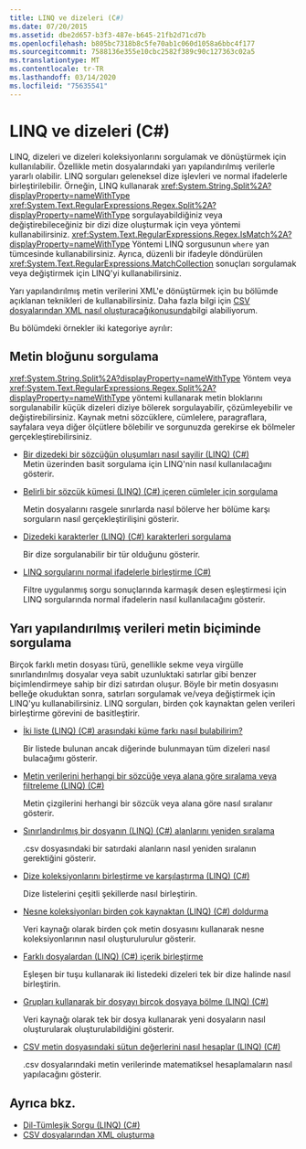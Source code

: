 ```yaml
---
title: LINQ ve dizeleri (C#)
ms.date: 07/20/2015
ms.assetid: dbe2d657-b3f3-487e-b645-21fb2d71cd7b
ms.openlocfilehash: b805bc7318b8c5fe70ab1c060d1058a6bbc4f177
ms.sourcegitcommit: 7588136e355e10cbc2582f389c90c127363c02a5
ms.translationtype: MT
ms.contentlocale: tr-TR
ms.lasthandoff: 03/14/2020
ms.locfileid: "75635541"
---
```

# <a name="linq-and-strings-c"></a>LINQ ve dizeleri (C#)

LINQ, dizeleri ve dizeleri koleksiyonlarını sorgulamak ve dönüştürmek için kullanılabilir. Özellikle metin dosyalarındaki yarı yapılandırılmış verilerle yararlı olabilir. LINQ sorguları geleneksel dize işlevleri ve normal ifadelerle birleştirilebilir. Örneğin, LINQ kullanarak <xref:System.String.Split%2A?displayProperty=nameWithType> <xref:System.Text.RegularExpressions.Regex.Split%2A?displayProperty=nameWithType> sorgulayabildiğiniz veya değiştirebileceğiniz bir dizi dize oluşturmak için veya yöntemi kullanabilirsiniz. <xref:System.Text.RegularExpressions.Regex.IsMatch%2A?displayProperty=nameWithType> Yöntemi LINQ sorgusunun `where` yan tümcesinde kullanabilirsiniz. Ayrıca, düzenli bir ifadeyle döndürülen <xref:System.Text.RegularExpressions.MatchCollection> sonuçları sorgulamak veya değiştirmek için LINQ'yi kullanabilirsiniz.

Yarı yapılandırılmış metin verilerini XML'e dönüştürmek için bu bölümde açıklanan teknikleri de kullanabilirsiniz. Daha fazla bilgi için [CSV dosyalarından XML nasıl oluşturacağıkonusunda](how-to-generate-xml-from-csv-files.md)bilgi alabiliyorum.

Bu bölümdeki örnekler iki kategoriye ayrılır:

## <a name="querying-a-block-of-text"></a>Metin bloğunu sorgulama

<xref:System.String.Split%2A?displayProperty=nameWithType> Yöntem veya <xref:System.Text.RegularExpressions.Regex.Split%2A?displayProperty=nameWithType> yöntemi kullanarak metin bloklarını sorgulanabilir küçük dizeleri diziye bölerek sorgulayabilir, çözümleyebilir ve değiştirebilirsiniz. Kaynak metni sözcüklere, cümlelere, paragraflara, sayfalara veya diğer ölçütlere bölebilir ve sorgunuzda gerekirse ek bölmeler gerçekleştirebilirsiniz.

- [Bir dizedeki bir sözcüğün oluşumları nasıl sayilir (LINQ) (C#)](how-to-count-occurrences-of-a-word-in-a-string-linq.md)  
  Metin üzerinden basit sorgulama için LINQ'nin nasıl kullanılacağını gösterir.

- [Belirli bir sözcük kümesi (LINQ) (C#) içeren cümleler için sorgulama](how-to-query-for-sentences-that-contain-a-specified-set-of-words-linq.md)

  Metin dosyalarını rasgele sınırlarda nasıl bölerve her bölüme karşı sorguların nasıl gerçekleştirilişini gösterir.

- [Dizedeki karakterler (LINQ) (C#) karakterleri sorgulama](how-to-query-for-characters-in-a-string-linq.md)

  Bir dize sorgulanabilir bir tür olduğunu gösterir.

- [LINQ sorgularını normal ifadelerle birleştirme (C#)](how-to-combine-linq-queries-with-regular-expressions.md)

  Filtre uygulanmış sorgu sonuçlarında karmaşık desen eşleştirmesi için LINQ sorgularında normal ifadelerin nasıl kullanılacağını gösterir.

## <a name="querying-semi-structured-data-in-text-format"></a>Yarı yapılandırılmış verileri metin biçiminde sorgulama

Birçok farklı metin dosyası türü, genellikle sekme veya virgülle sınırlandırılmış dosyalar veya sabit uzunluktaki satırlar gibi benzer biçimlendirmeye sahip bir dizi satırdan oluşur. Böyle bir metin dosyasını belleğe okuduktan sonra, satırları sorgulamak ve/veya değiştirmek için LINQ'yu kullanabilirsiniz. LINQ sorguları, birden çok kaynaktan gelen verileri birleştirme görevini de basitleştirir.

- [İki liste (LINQ) (C#) arasındaki küme farkı nasıl bulabilirim?](how-to-find-the-set-difference-between-two-lists-linq.md)

  Bir listede bulunan ancak diğerinde bulunmayan tüm dizeleri nasıl bulacağımı gösterir.

- [Metin verilerini herhangi bir sözcüğe veya alana göre sıralama veya filtreleme (LINQ) (C#)](how-to-sort-or-filter-text-data-by-any-word-or-field-linq.md)

  Metin çizgilerini herhangi bir sözcük veya alana göre nasıl sıralanır gösterir.

- [Sınırlandırılmış bir dosyanın (LINQ) (C#) alanlarını yeniden sıralama](how-to-reorder-the-fields-of-a-delimited-file-linq.md)

  .csv dosyasındaki bir satırdaki alanların nasıl yeniden sıralanın gerektiğini gösterir.

- [Dize koleksiyonlarını birleştirme ve karşılaştırma (LINQ) (C#)](how-to-combine-and-compare-string-collections-linq.md)

  Dize listelerini çeşitli şekillerde nasıl birleştirin.

- [Nesne koleksiyonları birden çok kaynaktan (LINQ) (C#) doldurma](how-to-populate-object-collections-from-multiple-sources-linq.md)

  Veri kaynağı olarak birden çok metin dosyasını kullanarak nesne koleksiyonlarının nasıl oluşturulurulur gösterir.

- [Farklı dosyalardan (LINQ) (C#) içerik birleştirme](how-to-join-content-from-dissimilar-files-linq.md)
  
  Eşleşen bir tuşu kullanarak iki listedeki dizeleri tek bir dize halinde nasıl birleştirin.

- [Grupları kullanarak bir dosyayı birçok dosyaya bölme (LINQ) (C#)](how-to-split-a-file-into-many-files-by-using-groups-linq.md)
  
  Veri kaynağı olarak tek bir dosya kullanarak yeni dosyaların nasıl oluşturularak oluşturulabildiğini gösterir.

- [CSV metin dosyasındaki sütun değerlerini nasıl hesaplar (LINQ) (C#)](how-to-compute-column-values-in-a-csv-text-file-linq.md)
  
  .csv dosyalarındaki metin verilerinde matematiksel hesaplamaların nasıl yapılacağını gösterir.

## <a name="see-also"></a>Ayrıca bkz.

- [Dil-Tümleşik Sorgu (LINQ) (C#)](index.md)
- [CSV dosyalarından XML oluşturma](how-to-generate-xml-from-csv-files.md)
